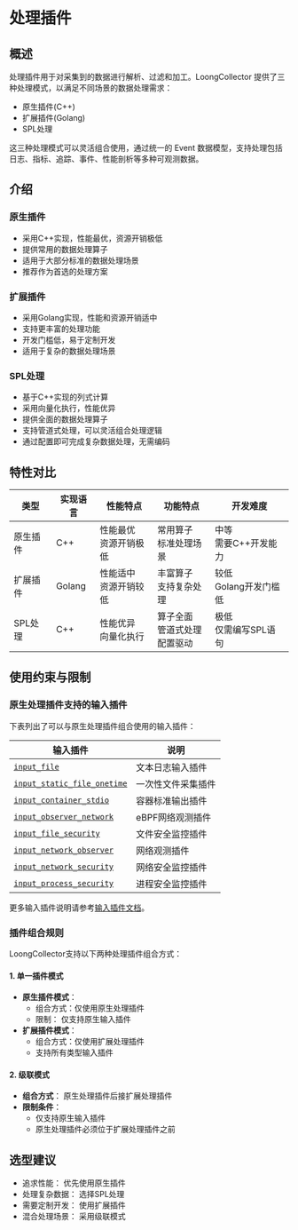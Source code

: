 # 处理插件

## 概述

处理插件用于对采集到的数据进行解析、过滤和加工。LoongCollector 提供了三种处理模式，以满足不同场景的数据处理需求：

- 原生插件(C++)
- 扩展插件(Golang)
- SPL处理

这三种处理模式可以灵活组合使用，通过统一的 Event 数据模型，支持处理包括日志、指标、追踪、事件、性能剖析等多种可观测数据。

## 介绍

### 原生插件

- 采用C++实现，性能最优，资源开销极低
- 提供常用的数据处理算子
- 适用于大部分标准的数据处理场景
- 推荐作为首选的处理方案

### 扩展插件

- 采用Golang实现，性能和资源开销适中
- 支持更丰富的处理功能
- 开发门槛低，易于定制开发
- 适用于复杂的数据处理场景

### SPL处理

- 基于C++实现的列式计算
- 采用向量化执行，性能优异
- 提供全面的数据处理算子
- 支持管道式处理，可以灵活组合处理逻辑
- 通过配置即可完成复杂数据处理，无需编码

## 特性对比

| 类型 | 实现语言 | 性能特点 | 功能特点 | 开发难度 |
|---------|---------|---------|---------|---------|
| 原生插件 | C++ | 性能最优<br>资源开销极低 | 常用算子<br>标准处理场景 | 中等<br>需要C++开发能力 |
| 扩展插件 | Golang | 性能适中<br>资源开销较低 | 丰富算子<br>支持复杂处理 | 较低<br>Golang开发门槛低 |
| SPL处理 | C++ | 性能优异<br>向量化执行 | 算子全面<br>管道式处理<br>配置驱动 | 极低<br>仅需编写SPL语句 |

## 使用约束与限制

### 原生处理插件支持的输入插件

下表列出了可以与原生处理插件组合使用的输入插件：

| 输入插件 | 说明 |
|---------|------|
| [`input_file`](../input/native/input-file.md) | 文本日志输入插件 |
| [`input_static_file_onetime`](../input/native/input-static-file-onetime.md) | 一次性文件采集插件 |
| [`input_container_stdio`](../input/native/input-container-stdio.md) | 容器标准输出插件 |
| [`input_observer_network`](../input/native/metric-observer.md) | eBPF网络观测插件 |
| [`input_file_security`](../input/native/input-file-security.md) | 文件安全监控插件 |
| [`input_network_observer`](../input/native/input-network-observer.md) | 网络观测插件 |
| [`input_network_security`](../input/native/input-network-security.md) | 网络安全监控插件 |
| [`input_process_security`](../input/native/input-process-security.md) | 进程安全监控插件 |

更多输入插件说明请参考[输入插件文档](../input/inputs.md)。

### 插件组合规则

LoongCollector支持以下两种处理插件组合方式：

#### 1. 单一插件模式

- **原生插件模式**：
  - 组合方式：仅使用原生处理插件
  - 限制： 仅支持原生输入插件
- **扩展插件模式**：
  - 组合方式：仅使用扩展处理插件
  - 支持所有类型输入插件

#### 2. 级联模式

- **组合方式**： 原生处理插件后接扩展处理插件
- **限制条件**：
  - 仅支持原生输入插件
  - 原生处理插件必须位于扩展处理插件之前

## 选型建议

- 追求性能： 优先使用原生插件
- 处理复杂数据： 选择SPL处理
- 需要定制开发： 使用扩展插件
- 混合处理场景： 采用级联模式
